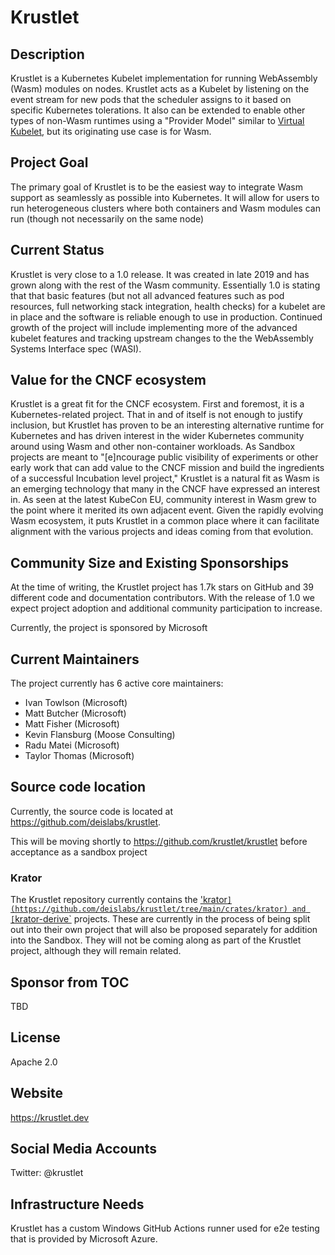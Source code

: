# Krustlet

## Description

Krustlet is a Kubernetes Kubelet implementation for running WebAssembly (Wasm) modules on nodes.
Krustlet acts as a Kubelet by listening on the event stream for new pods that the scheduler assigns
to it based on specific Kubernetes tolerations. It also can be extended to enable other types of
non-Wasm runtimes using a "Provider Model" similar to [Virtual
Kubelet](https://github.com/virtual-kubelet/virtual-kubelet), but its originating use case is for
Wasm.

## Project Goal

The primary goal of Krustlet is to be the easiest way to integrate Wasm support as seamlessly as
possible into Kubernetes. It will allow for users to run heterogeneous clusters where both
containers and Wasm modules can run (though not necessarily on the same node)

## Current Status

Krustlet is very close to a 1.0 release. It was created in late 2019 and has grown along with the
rest of the Wasm community. Essentially 1.0 is stating that that basic features (but not all
advanced features such as pod resources, full networking stack integration, health checks) for a
kubelet are in place and the software is reliable enough to use in production. Continued growth of
the project will include implementing more of the advanced kubelet features and tracking upstream
changes to the the WebAssembly Systems Interface spec (WASI).

## Value for the CNCF ecosystem

Krustlet is a great fit for the CNCF ecosystem. First and foremost, it is a Kubernetes-related
project. That in and of itself is not enough to justify inclusion, but Krustlet has proven to be an
interesting alternative runtime for Kubernetes and has driven interest in the wider Kubernetes
community around using Wasm and other non-container workloads. As Sandbox projects are meant to
"[e]ncourage public visibility of experiments or other early work that can add value to the CNCF
mission and build the ingredients of a successful Incubation level project," Krustlet is a natural
fit as Wasm is an emerging technology that many in the CNCF have expressed an interest in. As seen
at the latest KubeCon EU, community interest in Wasm grew to the point where it merited its own
adjacent event. Given the rapidly evolving Wasm ecosystem, it puts Krustlet in a common place where
it can facilitate alignment with the various projects and ideas coming from that evolution.

## Community Size and Existing Sponsorships

At the time of writing, the Krustlet project has 1.7k stars on GitHub and 39 different code and
documentation contributors. With the release of 1.0 we expect project adoption and additional
community participation to increase.

Currently, the project is sponsored by Microsoft

## Current Maintainers

The project currently has 6 active core maintainers:

- Ivan Towlson (Microsoft)
- Matt Butcher (Microsoft)
- Matt Fisher (Microsoft)
- Kevin Flansburg (Moose Consulting)
- Radu Matei (Microsoft)
- Taylor Thomas (Microsoft)

## Source code location

Currently, the source code is located at https://github.com/deislabs/krustlet.

This will be moving shortly to https://github.com/krustlet/krustlet before acceptance as a sandbox
project

### Krator

The Krustlet repository currently contains the
['krator`](https://github.com/deislabs/krustlet/tree/main/crates/krator) and
[`krator-derive`](https://github.com/deislabs/krustlet/tree/main/crates/krator-derive) projects.
These are currently in the process of being split out into their own project that will also be
proposed separately for addition into the Sandbox. They will not be coming along as part of the
Krustlet project, although they will remain related.

## Sponsor from TOC

TBD

## License

Apache 2.0

## Website

https://krustlet.dev

## Social Media Accounts

Twitter: @krustlet

## Infrastructure Needs

Krustlet has a custom Windows GitHub Actions runner used for e2e testing that is provided by
Microsoft Azure.

